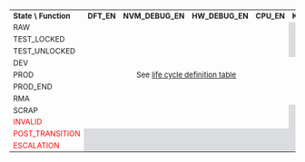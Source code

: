 ###
<!-- this is a workaround to get around Hugo Issue #7296 (https://github.com/gohugoio/hugo/issues/7296) -->

<table style="text-align:center;font-size:small">
  <tr>
    <td style="text-align:left"><strong>State \ Function</strong></td>
    <td><strong>DFT_EN</strong></td>
    <td><strong>NVM_DEBUG_EN</strong></td>
    <td><strong>HW_DEBUG_EN</strong></td>
    <td><strong>CPU_EN</strong></td>
    <td><strong>KEYMGR_EN</strong></td>
    <td><strong>CLK_BYP_REQ</strong></td>
    <td><strong>FLASH_RMA_REQ</strong></td>
    <td><strong>CHECK_BYP_EN</strong></td>
    <td><strong>ESCALATE_EN</strong></td>
  </tr>
  <tr>
    <td style="text-align:left">RAW</td>
    <td rowspan = "9" colspan="4" style="text-align:center;vertical-align:middle"> See <a href="../../../../doc/security/specs/device_life_cycle/#manufacturing-states">life cycle definition table</a> </td>
    <td colspan="1" style="background:#dadce0"></td><td>Y*</td><td style="background:#dadce0"></td><td>Y*</td><td>Y*</td>
  </tr>
  <tr>
   <td style="text-align:left">TEST_LOCKED</td>
   <td colspan="1" style="background:#dadce0"></td><td>Y*</td><td style="background:#dadce0"></td><td>Y*</td><td>Y*</td>
  </tr>
  <tr>
    <td style="text-align:left">TEST_UNLOCKED</td>
    <td colspan="2" style="background:#dadce0"></td><td>Y*</td><td>Y*</td><td>Y*</td>
  </tr>
  <tr>
    <td style="text-align:left">DEV</td>
    <td>Y</td><td style="background:#dadce0"></td><td>Y*</td><td>Y*</td><td>Y*</td>
  </tr>
  <tr>
    <td style="text-align:left">PROD</td>
    <td>Y</td><td style="background:#dadce0"></td><td>Y*</td><td>Y*</td><td>Y*</td>
  </tr>
  <tr>
    <td style="text-align:left">PROD_END</td>
    <td>Y</td><td colspan="2" style="background:#dadce0"></td><td>Y*</td><td>Y*</td>
  </tr>
  <tr>
    <td style="text-align:left">RMA</td>
    <td>Y</td><td colspan="2" style="background:#dadce0"></td><td>Y*</td><td>Y*</td>
  </tr>
  <tr>
    <td style="text-align:left">SCRAP</td>
    <td colspan="3" style="background:#dadce0"></td><td>Y*</td><td>Y</td>
  </tr>
  <tr>
    <td style="text-align:left;color:red">INVALID</td>
    <td colspan="3" style="background:#dadce0"></td><td>Y*</td><td>Y</td>
  </tr>
  <tr>
    <td style="text-align:left;color:red">POST_TRANSITION</td>
    <td colspan="7" style="background:#dadce0"></td><td>Y*</td><td>Y</td>
  </tr>
  <tr>
    <td style="text-align:left;color:red">ESCALATION</td>
    <td colspan="7" style="background:#dadce0"></td><td>Y*</td><td>Y</td>
  </tr>
</table>
